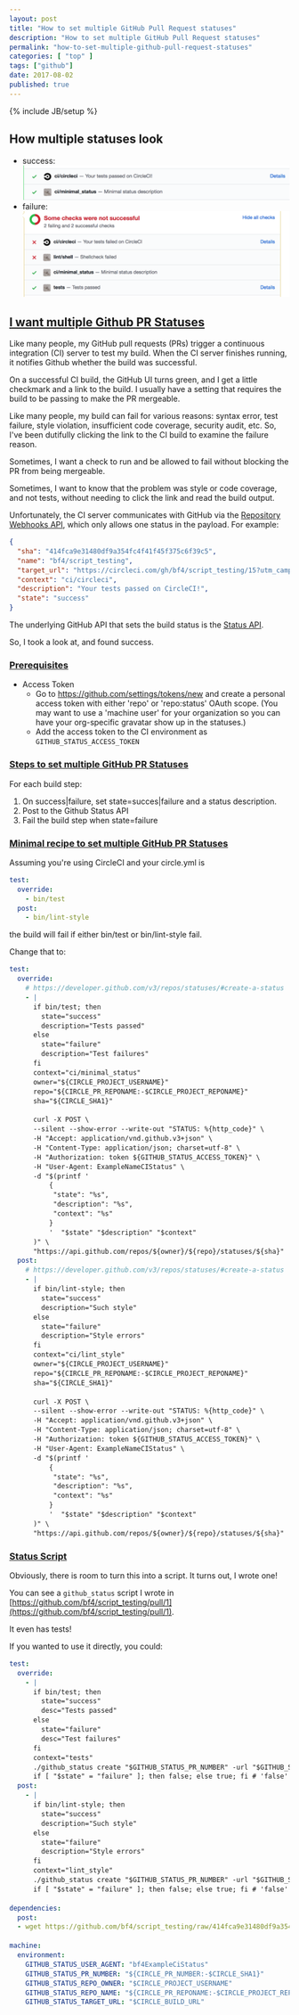 ```yaml
---
layout: post
title: "How to set multiple GitHub Pull Request statuses"
description: "How to set multiple GitHub Pull Request statuses"
permalink: "how-to-set-multiple-github-pull-request-statuses"
categories: [ "top" ]
tags: ["github"]
date: 2017-08-02
published: true
---
```

{% include JB/setup %}

## How multiple statuses look

- success: <img src="/images/github-status.png" alt="multiple GitHub statuses" title="multiple GitHub statuses">
- failure: <img src="/images/github-status-failure.png" alt="multiple GitHub statuses" title="multiple GitHub statuses">

## [I want multiple Github PR Statuses](#i-want-multiple-statuses)

Like many people, my GitHub pull requests (PRs) trigger a continuous integration (CI) server
to test my build.  When the CI server finishes running, it notifies Github whether the
build was successful.

On a successful CI build, the GitHub UI turns green, and I get a little checkmark and a link to the
build.  I usually have a setting that requires the build to be passing to make the PR mergeable.

Like many people, my build can fail for various reasons: syntax error, test failure, style violation,
insufficient code coverage, security audit, etc. So, I've been dutifully clicking the link to the CI
build to examine the failure reason.

Sometimes, I want a check to run and be allowed to fail without blocking the PR from being mergeable.

Sometimes, I want to know that the problem was style or code coverage, and not tests, without needing to
click the link and read the build output.

Unfortunately, the CI server communicates with GitHub via the [Repository Webhooks API](https://developer.github.com/v3/repos/hooks/#create-a-hook),
which only allows one status in the payload. For example:

```json
{
  "sha": "414fca9e31480df9a354fc4f41f45f375c6f39c5",
  "name": "bf4/script_testing",
  "target_url": "https://circleci.com/gh/bf4/script_testing/15?utm_campaign=vcs-integration-link&utm_medium=referral&utm_source=github-build-link",
  "context": "ci/circleci",
  "description": "Your tests passed on CircleCI!",
  "state": "success"
}
```

The underlying GitHub API that sets the build status is the [Status API](https://developer.github.com/v3/repos/statuses/).

So, I took a look at, and found success.

### [Prerequisites](#prerequisites)

- Access Token
  - Go to https://github.com/settings/tokens/new and create a personal access token
  with either 'repo' or 'repo:status' OAuth scope. (You may want to use a 'machine user' for your organization
  so you can have your org-specific gravatar show up in the statuses.)
  - Add the access token to the CI environment as `GITHUB_STATUS_ACCESS_TOKEN`

### [Steps to set multiple GitHub PR Statuses](#setup-steps)

For each build step:

1. On success|failure, set state=succes|failure and a status description.
1. Post to the Github Status API
1. Fail the build step when state=failure

### [Minimal recipe to set multiple GitHub PR Statuses](#recipe)

Assuming you're using CircleCI and your circle.yml is

```yaml
test:
  override:
    - bin/test
  post:
    - bin/lint-style
```

the build will fail if either bin/test or bin/lint-style fail.

Change that to:

```yaml
test:
  override:
    # https://developer.github.com/v3/repos/statuses/#create-a-status
    - |
      if bin/test; then
        state="success"
        description="Tests passed"
      else
        state="failure"
        description="Test failures"
      fi
      context="ci/minimal_status"
      owner="${CIRCLE_PROJECT_USERNAME}"
      repo="${CIRCLE_PR_REPONAME:-$CIRCLE_PROJECT_REPONAME}"
      sha="${CIRCLE_SHA1}"

      curl -X POST \
      --silent --show-error --write-out "STATUS: %{http_code}" \
      -H "Accept: application/vnd.github.v3+json" \
      -H "Content-Type: application/json; charset=utf-8" \
      -H "Authorization: token ${GITHUB_STATUS_ACCESS_TOKEN}" \
      -H "User-Agent: ExampleNameCIStatus" \
      -d "$(printf '
          {
           "state": "%s",
           "description": "%s",
           "context": "%s"
          }
          '  "$state" "$description" "$context"
      )" \
      "https://api.github.com/repos/${owner}/${repo}/statuses/${sha}"
  post:
    # https://developer.github.com/v3/repos/statuses/#create-a-status
    - |
      if bin/lint-style; then
        state="success"
        description="Such style"
      else
        state="failure"
        description="Style errors"
      fi
      context="ci/lint_style"
      owner="${CIRCLE_PROJECT_USERNAME}"
      repo="${CIRCLE_PR_REPONAME:-$CIRCLE_PROJECT_REPONAME}"
      sha="${CIRCLE_SHA1}"

      curl -X POST \
      --silent --show-error --write-out "STATUS: %{http_code}" \
      -H "Accept: application/vnd.github.v3+json" \
      -H "Content-Type: application/json; charset=utf-8" \
      -H "Authorization: token ${GITHUB_STATUS_ACCESS_TOKEN}" \
      -H "User-Agent: ExampleNameCIStatus" \
      -d "$(printf '
          {
           "state": "%s",
           "description": "%s",
           "context": "%s"
          }
          '  "$state" "$description" "$context"
      )" \
      "https://api.github.com/repos/${owner}/${repo}/statuses/${sha}"
```

### [Status Script](#script)

Obviously, there is room to turn this into a script. It turns out, I wrote one!

You can see a `github_status` script I wrote in [https://github.com/bf4/script_testing/pull/1](https://github.com/bf4/script_testing/pull/1).

It even has tests!

If you wanted to use it directly, you could:

```yaml
test:
  override:
    - |
      if bin/test; then
        state="success"
        desc="Tests passed"
      else
        state="failure"
        desc="Test failures"
      fi
      context="tests"
      ./github_status create "$GITHUB_STATUS_PR_NUMBER" -url "$GITHUB_STATUS_TARGET_URL" -context "${context}" -state "${state}" -desc "${desc}"
      if [ "$state" = "failure" ]; then false; else true; fi # 'false' fails the build
  post:
    - |
      if bin/lint-style; then
        state="success"
        description="Such style"
      else
        state="failure"
        description="Style errors"
      fi
      context="lint_style"
      ./github_status create "$GITHUB_STATUS_PR_NUMBER" -url "$GITHUB_STATUS_TARGET_URL" -context "${context}" -state "${state}" -desc "${desc}"
      if [ "$state" = "failure" ]; then false; else true; fi # 'false' fails the build

dependencies:
  post:
  - wget https://github.com/bf4/script_testing/raw/414fca9e31480df9a354fc4f41f45f375c6f39c5/libexec/github_status && chmod +x github_status

machine:
  environment:
    GITHUB_STATUS_USER_AGENT: "bf4ExampleCiStatus"
    GITHUB_STATUS_PR_NUMBER: "${CIRCLE_PR_NUMBER:-$CIRCLE_SHA1}"
    GITHUB_STATUS_REPO_OWNER: "$CIRCLE_PROJECT_USERNAME"
    GITHUB_STATUS_REPO_NAME: "${CIRCLE_PR_REPONAME:-$CIRCLE_PROJECT_REPONAME}"
    GITHUB_STATUS_TARGET_URL: "$CIRCLE_BUILD_URL"
```
